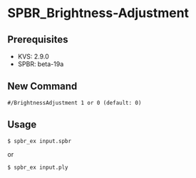 # SPBR_Brightness-Adjustment

## Prerequisites
- KVS: 2.9.0
- SPBR: beta-19a

## New Command
`#/BrightnessAdjustment 1 or 0 (default: 0)`

## Usage
`$ spbr_ex input.spbr`

or

`$ spbr_ex input.ply`